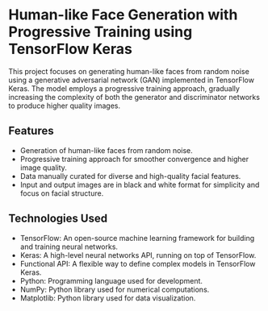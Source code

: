 # Human-like Face Generation with Progressive Training using TensorFlow Keras

This project focuses on generating human-like faces from random noise using a generative adversarial network (GAN) implemented in TensorFlow Keras. The model employs a progressive training approach, gradually increasing the complexity of both the generator and discriminator networks to produce higher quality images.

## Features

- Generation of human-like faces from random noise.
- Progressive training approach for smoother convergence and higher image quality.
- Data manually curated for diverse and high-quality facial features.
- Input and output images are in black and white format for simplicity and focus on facial structure.

## Technologies Used

- TensorFlow: An open-source machine learning framework for building and training neural networks.
- Keras: A high-level neural networks API, running on top of TensorFlow.
- Functional API: A flexible way to define complex models in TensorFlow Keras.
- Python: Programming language used for development.
- NumPy: Python library used for numerical computations.
- Matplotlib: Python library used for data visualization.


